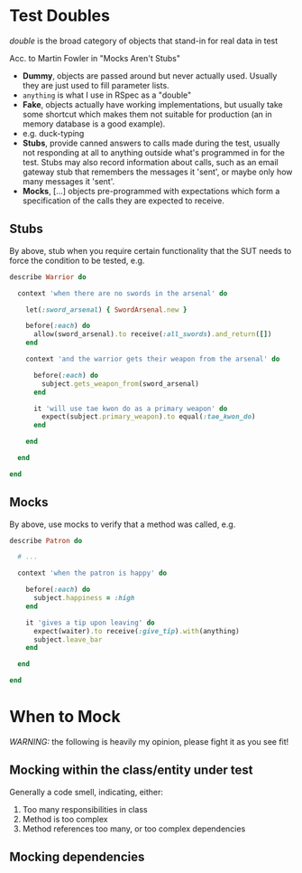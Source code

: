 # Test Doubles

_double_ is the broad category of objects that stand-in for real data in test

Acc. to Martin Fowler in "Mocks Aren't Stubs"
 - **Dummy**, objects are passed around but never actually used. Usually they are just used to fill parameter lists.
  - `anything` is what I use in RSpec as a "double"
 - **Fake**, objects actually have working implementations, but usually take some shortcut which makes them not suitable for production (an in memory database is a good example).
  - e.g. duck-typing
 - **Stubs**, provide canned answers to calls made during the test, usually not responding at all to anything outside what's programmed in for the test. Stubs may also record information about calls, such as an email gateway stub that remembers the messages it 'sent', or maybe only how many messages it 'sent'.
 - **Mocks**, [...] objects pre-programmed with expectations which form a specification of the calls they are expected to receive.

## Stubs
By above, stub when you require certain functionality that the SUT needs to force the condition to be tested, e.g.
```ruby
describe Warrior do

  context 'when there are no swords in the arsenal' do

    let(:sword_arsenal) { SwordArsenal.new }

    before(:each) do
      allow(sword_arsenal).to receive(:all_swords).and_return([])
    end

    context 'and the warrior gets their weapon from the arsenal' do

      before(:each) do
        subject.gets_weapon_from(sword_arsenal)
      end

      it 'will use tae kwon do as a primary weapon' do
        expect(subject.primary_weapon).to equal(:tae_kwon_do)
      end

    end

  end

end
```

## Mocks
By above, use mocks to verify that a method was called, e.g.
```ruby
describe Patron do

  # ...

  context 'when the patron is happy' do

    before(:each) do
      subject.happiness = :high
    end

    it 'gives a tip upon leaving' do
      expect(waiter).to receive(:give_tip).with(anything)
      subject.leave_bar
    end

  end

end
```

# When to Mock

*WARNING:* the following is heavily my opinion, please fight it as you see fit!

## Mocking within the class/entity under test
Generally a code smell, indicating, either:
 1. Too many responsibilities in class
 2. Method is too complex
 3. Method references too many, or too complex dependencies

## Mocking dependencies


